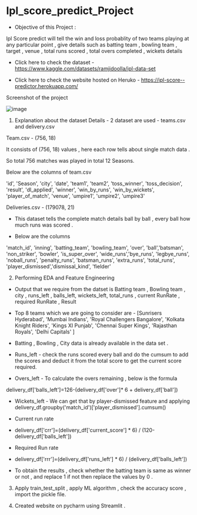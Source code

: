# Ipl_score_predict_Project

- Objective of this Project :

Ipl Score predict will tell the win and loss probablity of two teams playing at any particular point , give details such as batting team , bowling team , target , venue , total runs scored , total overs completed , wickets details 


- Click here to check the dataset - https://www.kaggle.com/datasets/ramjidoolla/ipl-data-set

- Click here to check the website hosted on Heruko - https://ipl-score--predictor.herokuapp.com/


Screenshot of the project 

![image](https://user-images.githubusercontent.com/91243691/164946113-e3d975e7-235f-47c4-b74c-8e8d97632f42.png)

1. Explanation about the dataset Details  - 2 dataset are used - teams.csv and delivery.csv

Team.csv - (756, 18)

It consists of (756, 18) values , here each row tells about single match data .

So total 756 matches was played in total 12 Seasons.

Below are the columns of team.csv

'id', 'Season', 'city', 'date', 'team1', 'team2', 'toss_winner', 'toss_decision', 'result', 'dl_applied', 'winner', 'win_by_runs', 'win_by_wickets', 'player_of_match', 'venue', 'umpire1', 'umpire2', 'umpire3'


Deliveries.csv - (179078, 21) 

- This dataset tells the complete match details ball by ball , every ball how much runs was scored .

- Below are the columns 

'match_id', 'inning', 'batting_team', 'bowling_team', 'over', 'ball','batsman', 'non_striker', 'bowler', 'is_super_over', 'wide_runs','bye_runs', 'legbye_runs', 'noball_runs', 'penalty_runs', 'batsman_runs', 'extra_runs', 'total_runs', 'player_dismissed','dismissal_kind', 'fielder'


2. Performing EDA and Feature Engineering 

- Output that we require from the datset is  Batting team , Bowling team , city , runs_left , balls_left, wickets_left, total_runs , current RunRate , 
required RunRate , Result

- Top 8 teams which we are going to consider are -  [Sunrisers Hyderabad', 'Mumbai Indians', 'Royal Challengers Bangalore',
       'Kolkata Knight Riders', 'Kings XI Punjab', 'Chennai Super Kings', 'Rajasthan Royals', 'Delhi Capitals' ] 
       
       
-  Batting , Bowling , City  data is already available in the data set .


- Runs_left  -   check the runs scored every ball and do the cumsum to add the scores and deduct it from the total score to get the current score required.

- Overs_left -  To calculate the overs remaining , below is the formula

delivery_df['balls_left']=126-(delivery_df['over']* 6 + delivery_df['ball'])


- Wickets_left -  We can get that by player-dismissed feature and applying  delivery_df.groupby('match_id')['player_dismissed'].cumsum()

- Current run rate 

- delivery_df['crr']=(delivery_df['current_score'] * 6) / (120-delivery_df['balls_left'])

- Required Run rate

- delivery_df['rrr']=(delivery_df['runs_left'] * 6) / (delivery_df['balls_left'])

- To obtain the results , check whether the batting team is same as winner or not , and replace 1 if not then replace the values by  0 .


3. Apply train_test_split , apply  ML algorithm , check the accuracy score , import the pickle file.


4. Created website on pycharm using Streamlit .





























































